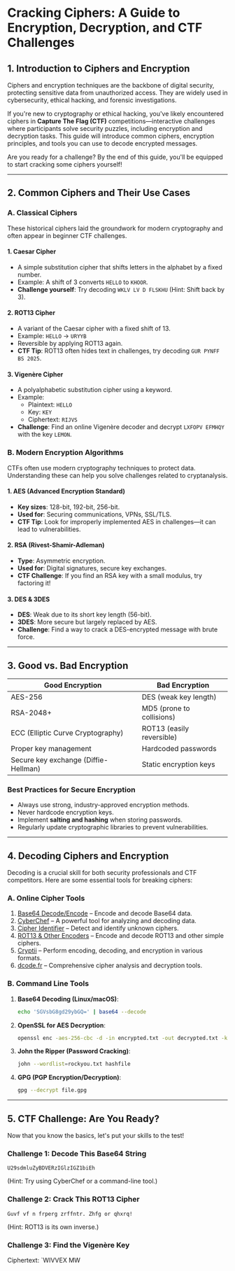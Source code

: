 # Cracking Ciphers: A Guide to Encryption, Decryption, and CTF Challenges

## 1. **Introduction to Ciphers and Encryption**
Ciphers and encryption techniques are the backbone of digital security, protecting sensitive data from unauthorized access. They are widely used in cybersecurity, ethical hacking, and forensic investigations. 

If you're new to cryptography or ethical hacking, you've likely encountered ciphers in **Capture The Flag (CTF)** competitions—interactive challenges where participants solve security puzzles, including encryption and decryption tasks. This guide will introduce common ciphers, encryption principles, and tools you can use to decode encrypted messages. 

Are you ready for a challenge? By the end of this guide, you'll be equipped to start cracking some ciphers yourself!

---

## 2. **Common Ciphers and Their Use Cases**

### **A. Classical Ciphers**
These historical ciphers laid the groundwork for modern cryptography and often appear in beginner CTF challenges.

#### **1. Caesar Cipher**
- A simple substitution cipher that shifts letters in the alphabet by a fixed number.
- Example: A shift of 3 converts `HELLO` to `KHOOR`.
- **Challenge yourself**: Try decoding `WKLV LV D FLSKHU` (Hint: Shift back by 3).

#### **2. ROT13 Cipher**
- A variant of the Caesar cipher with a fixed shift of 13.
- Example: `HELLO` → `URYYB`
- Reversible by applying ROT13 again.
- **CTF Tip**: ROT13 often hides text in challenges, try decoding `GUR PYNFF BS 2025`.

#### **3. Vigenère Cipher**
- A polyalphabetic substitution cipher using a keyword.
- Example:
  - Plaintext: `HELLO`
  - Key: `KEY`
  - Ciphertext: `RIJVS`
- **Challenge**: Find an online Vigenère decoder and decrypt `LXFOPV EFMHQY` with the key `LEMON`.

### **B. Modern Encryption Algorithms**
CTFs often use modern cryptography techniques to protect data. Understanding these can help you solve challenges related to cryptanalysis.

#### **1. AES (Advanced Encryption Standard)**
- **Key sizes**: 128-bit, 192-bit, 256-bit.
- **Used for**: Securing communications, VPNs, SSL/TLS.
- **CTF Tip**: Look for improperly implemented AES in challenges—it can lead to vulnerabilities.

#### **2. RSA (Rivest-Shamir-Adleman)**
- **Type**: Asymmetric encryption.
- **Used for**: Digital signatures, secure key exchanges.
- **CTF Challenge**: If you find an RSA key with a small modulus, try factoring it!

#### **3. DES & 3DES**
- **DES**: Weak due to its short key length (56-bit).
- **3DES**: More secure but largely replaced by AES.
- **Challenge**: Find a way to crack a DES-encrypted message with brute force.

---

## 3. **Good vs. Bad Encryption**

| **Good Encryption** | **Bad Encryption** |
|---------------------|-------------------|
| AES-256 | DES (weak key length) |
| RSA-2048+ | MD5 (prone to collisions) |
| ECC (Elliptic Curve Cryptography) | ROT13 (easily reversible) |
| Proper key management | Hardcoded passwords |
| Secure key exchange (Diffie-Hellman) | Static encryption keys |

### **Best Practices for Secure Encryption**
- Always use strong, industry-approved encryption methods.
- Never hardcode encryption keys.
- Implement **salting and hashing** when storing passwords.
- Regularly update cryptographic libraries to prevent vulnerabilities.

---

## 4. **Decoding Ciphers and Encryption**
Decoding is a crucial skill for both security professionals and CTF competitors. Here are some essential tools for breaking ciphers:

### **A. Online Cipher Tools**
1. [Base64 Decode/Encode](https://www.base64decode.org/) – Encode and decode Base64 data.
2. [CyberChef](https://gchq.github.io/CyberChef/) – A powerful tool for analyzing and decoding data.
3. [Cipher Identifier](https://www.dcode.fr/cipher-identifier) – Detect and identify unknown ciphers.
4. [ROT13 & Other Encoders](https://meyerweb.com/eric/tools/dencoder/) – Encode and decode ROT13 and other simple ciphers.
5. [Cryptii](https://cryptii.com/) – Perform encoding, decoding, and encryption in various formats.
6. [dcode.fr](https://www.dcode.fr/) – Comprehensive cipher analysis and decryption tools.

### **B. Command Line Tools**
1. **Base64 Decoding (Linux/macOS)**:
   ```bash
   echo 'SGVsbG8gd29ybGQ=' | base64 --decode
   ```
2. **OpenSSL for AES Decryption**:
   ```bash
   openssl enc -aes-256-cbc -d -in encrypted.txt -out decrypted.txt -k PASSWORD
   ```
3. **John the Ripper (Password Cracking)**:
   ```bash
   john --wordlist=rockyou.txt hashfile
   ```
4. **GPG (PGP Encryption/Decryption)**:
   ```bash
   gpg --decrypt file.gpg
   ```

---

## 5. **CTF Challenge: Are You Ready?**

Now that you know the basics, let's put your skills to the test!

### **Challenge 1: Decode This Base64 String**
`U29sdmluZyBDVERzIGlzIGZ1biEh`

(Hint: Try using CyberChef or a command-line tool.)

### **Challenge 2: Crack This ROT13 Cipher**
`Guvf vf n frperg zrffntr. Zhfg or qhxrq!`

(Hint: ROT13 is its own inverse.)

### **Challenge 3: Find the Vigenère Key**
Ciphertext: `WIVVEX MW

